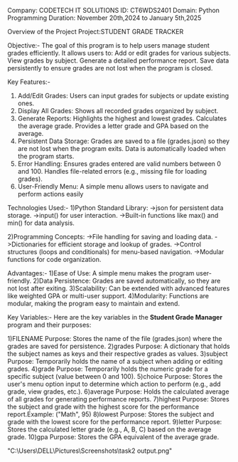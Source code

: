 Company: CODETECH IT SOLUTIONS 
ID: CT6WDS2401 
Domain: Python Programming 
Duration: November 20th,2024 to January 5th,2025


Overview of the Project
Project:STUDENT GRADE TRACKER

Objective:-
The goal of this program is to help users manage student grades efficiently. 
It allows users to:
Add or edit grades for various subjects.
View grades by subject.
Generate a detailed performance report.
Save data persistently to ensure grades are not lost when the program is closed.

Key Features:-
1) Add/Edit Grades: Users can input grades for subjects or update existing ones.
2) Display All Grades: Shows all recorded grades organized by subject.
3) Generate Reports:
Highlights the highest and lowest grades.
Calculates the average grade.
Provides a letter grade and GPA based on the average.
4) Persistent Data Storage:
Grades are saved to a file (grades.json) so they are not lost when the program exits.
Data is automatically loaded when the program starts.
5) Error Handling:
Ensures grades entered are valid numbers between 0 and 100.
Handles file-related errors (e.g., missing file for loading grades).
6) User-Friendly Menu: A simple menu allows users to navigate and perform actions easily

Technologies Used:-
1)Python Standard Library:
->json for persistent data storage.
->input() for user interaction.
->Built-in functions like max() and min() for data analysis.

2)Programming Concepts:
->File handling for saving and loading data.
->Dictionaries for efficient storage and lookup of grades.
->Control structures (loops and conditionals) for menu-based navigation.
->Modular functions for code organization.

Advantages:-
1)Ease of Use: A simple menu makes the program user-friendly.
2)Data Persistence: Grades are saved automatically, so they are not lost after exiting.
3)Scalability: Can be extended with advanced features like weighted GPA or multi-user support.
4)Modularity: Functions are modular, making the program easy to maintain and extend.

Key Variables:-
Here are the key variables in the **Student Grade Manager** program and their purposes:

1)FILENAME
Purpose: Stores the name of the file (grades.json) where the grades are saved for persistence.
2)grades
Purpose: A dictionary that holds the subject names as keys and their respective grades as values.
3)subject
Purpose: Temporarily holds the name of a subject when adding or editing grades.
4)grade
Purpose: Temporarily holds the numeric grade for a specific subject (value between 0 and 100).
5)choice
Purpose: Stores the user's menu option input to determine which action to perform (e.g., add grade, view grades, etc.).
6)average
Purpose: Holds the calculated average of all grades for generating performance reports.
7)highest
Purpose: Stores the subject and grade with the highest score for the performance report.Example: ("Math", 95)
8)lowest
Purpose: Stores the subject and grade with the lowest score for the performance report.
9)letter
Purpose: Stores the calculated letter grade (e.g., A, B, C) based on the average grade.
10)gpa
Purpose: Stores the GPA equivalent of the average grade.


"C:\Users\DELL\Pictures\Screenshots\task2 output.png"




